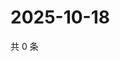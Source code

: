 # 2025-10-18

共 0 条

<!-- BEGIN ZHIHUQUESTIONS -->
<!-- 最后更新时间 Sat Oct 18 2025 05:10:06 GMT+0800 (China Standard Time) -->

<!-- END ZHIHUQUESTIONS -->
